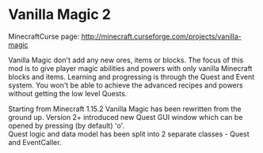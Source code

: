 # Vanilla Magic 2

MinecraftCurse page: http://minecraft.curseforge.com/projects/vanilla-magic
 
Vanilla Magic don't add any new ores, items or blocks.
The focus of this mod is to give player magic abilities and powers with only vanilla Minecraft blocks and items.
Learning and progressing is through the Quest and Event system.
You won't be able to achieve the advanced recipes and powers without getting the low level Quests.

Starting from Minecraft 1.15.2 Vanilla Magic has been rewritten from the ground up.
Version 2+ introduced new Quest GUI window which can be opened by pressing (by default) 'o'. <br>
Quest logic and data model has been split into 2 separate classes - Quest and EventCaller.
